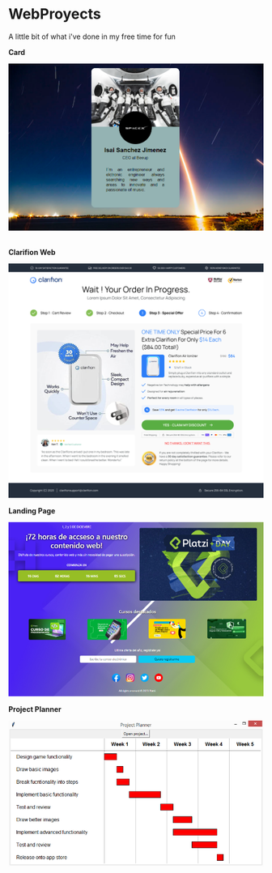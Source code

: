 # WebProyects
A little bit of what i've done in my free time for fun

<p><strong>Card</strong></p>
<img src="Card/Card.PNG">
<br><br>
<p><strong>Clarifion Web</strong></p>
<img src="ClarifionWeb/Clarifion Upsell.png">
<br>
<p><strong>Landing Page</strong></p>
<img src="LandingPage/LandingPage.PNG"></img>

<p><strong>Project Planner</strong></p>
<img src="ProjectPlanner/ProjectPlanner.PNG">
